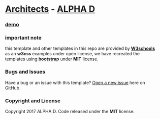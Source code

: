 # [Architects]() - [ALPHA D](https://github.com/alphadsy)

### [demo](https://alphadsy.github.io/w3schools-templates-using-Bootstrap/templates/architect/)

### important note
this template and other templates in this repo are provided by [**W3schools**](https://www.w3schools.com) as an **w3css** examples under open license,
we have recreated the templates using [**bootstrap**](https://www.getbootstap.com) under **MIT** license. 

### Bugs and Issues
Have a bug or an issue with this template? [Open a new issue](https://github.com/shu3aybbadran/w3schools-templates-using-Bootstrap/issues) here on GitHub.

### Copyright and License
Copyright 2017 ALPHA D. Code released under the **MIT** license.